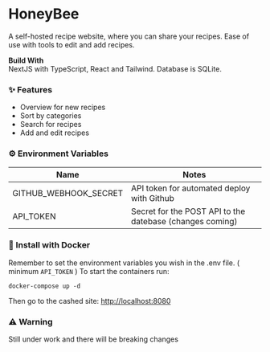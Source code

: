 # HoneyBee
A self-hosted recipe website, where you can share your recipes. Ease of use with tools to edit and add recipes.

**Build With**  
NextJS with TypeScript, React and Tailwind. Database is SQLite.

### ✨ Features
- Overview for new recipes
- Sort by categories
- Search for recipes
- Add and edit recipes

### ⚙️ Environment Variables

| Name                  | Notes                                                                                                                            |
|-----------------------|----------------------------------------------------------------------------------------------------------------------------------|
| GITHUB_WEBHOOK_SECRET | API token for automated deploy with Github                                                                                       |
| API_TOKEN             | Secret for the POST API to the datebase (changes coming)                                                                         |

### 🐳 Install with Docker
Remember to set the environment variables you wish in the .env file. ( minimum `API_TOKEN` ) 
To start the containers run:

~~~ 
docker-compose up -d 
~~~ 

Then go to the cashed site: [http://localhost:8080](http://localhost:8080)  

### ⚠️ Warning
Still under work and there will be breaking changes